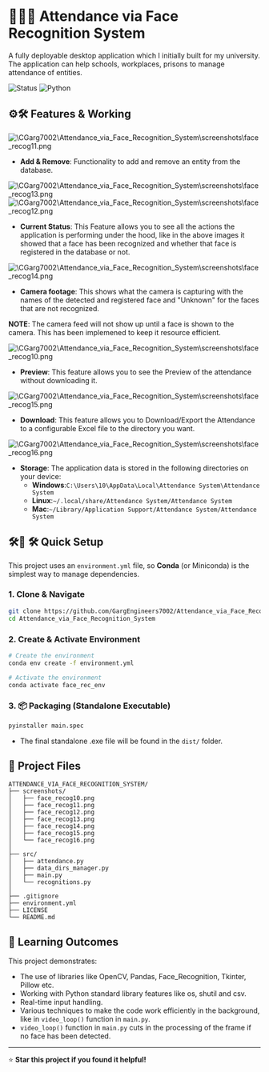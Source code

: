 # 🧑‍💻✅ Attendance via Face Recognition System
A fully deployable desktop application which I initially built for my university. The application can help schools, workplaces, prisons to manage attendance of entities.

![Status](https://img.shields.io/badge/Status-Complete-green)
![Python](https://img.shields.io/badge/language-Python-blue)

## ⚙️🛠️ Features & Working
![\CGarg7002\Attendance_via_Face_Recognition_System\screenshots\face_recog11.png](https://raw.githubusercontent.com/GargEngineers7002/Attendance_via_Face_Recognition_System/40f71cade13c8138307dab5a79f46c5731d38dab/screenshots/face_recog11.png)
- **Add & Remove**: Functionality to add and remove an entity from the database.

![\CGarg7002\Attendance_via_Face_Recognition_System\screenshots\face_recog13.png](https://raw.githubusercontent.com/GargEngineers7002/Attendance_via_Face_Recognition_System/40f71cade13c8138307dab5a79f46c5731d38dab/screenshots/face_recog13.png)
![\CGarg7002\Attendance_via_Face_Recognition_System\screenshots\face_recog12.png](https://raw.githubusercontent.com/GargEngineers7002/Attendance_via_Face_Recognition_System/40f71cade13c8138307dab5a79f46c5731d38dab/screenshots/face_recog12.png)
- **Current Status**: This Feature allows you to see all the actions the application is performing under the hood, like in the above images it showed that a face has been recognized and whether that face is registered in the database or not.

![\CGarg7002\Attendance_via_Face_Recognition_System\screenshots\face_recog14.png](https://raw.githubusercontent.com/GargEngineers7002/Attendance_via_Face_Recognition_System/refs/heads/main/screenshots/face_recog14.png)
- **Camera footage**: This shows what the camera is capturing with the names of the detected and registered face and "Unknown" for the faces that are not recognized.<br>

**NOTE**: The camera feed will not show up until a face is shown to the camera. This has been implemened to keep it resource efficient.

![\CGarg7002\Attendance_via_Face_Recognition_System\screenshots\face_recog10.png](https://raw.githubusercontent.com/GargEngineers7002/Attendance_via_Face_Recognition_System/40f71cade13c8138307dab5a79f46c5731d38dab/screenshots/face_recog10.png)
- **Preview**: This feature allows you to see the Preview of the attendance without downloading it.

![\CGarg7002\Attendance_via_Face_Recognition_System\screenshots\face_recog15.png](https://raw.githubusercontent.com/GargEngineers7002/Attendance_via_Face_Recognition_System/refs/heads/main/screenshots/face_recog15.png)
- **Download**: This feature allows you to Download/Export the Attendance to a configurable Excel file to the directory you want.

![\CGarg7002\Attendance_via_Face_Recognition_System\screenshots\face_recog16.png](https://raw.githubusercontent.com/GargEngineers7002/Attendance_via_Face_Recognition_System/refs/heads/main/screenshots/face_recog16.png)
- **Storage**: The application data is stored in the following directories on your device:
    - **Windows**:``` C:\Users\10\AppData\Local\Attendance System\Attendance System ```
    - **Linux**:``` ~/.local/share/Attendance System/Attendance System ```
    - **Mac**:``` ~/Library/Application Support/Attendance System/Attendance System ```

## 🛠️🚀 🛠️ Quick Setup

This project uses an `environment.yml` file, so **Conda** (or Miniconda) is the simplest way to manage dependencies.

### 1. Clone & Navigate

```bash
git clone https://github.com/GargEngineers7002/Attendance_via_Face_Recognition_System.git
cd Attendance_via_Face_Recognition_System
```

### 2. Create & Activate Environment
```bash
# Create the environment
conda env create -f environment.yml

# Activate the environment
conda activate face_rec_env
```

### 3. 📦 Packaging (Standalone Executable)
```bash
pyinstaller main.spec
```
- The final standalone .exe file will be found in the ```dist/``` folder.

## 📁 Project Files

```
ATTENDANCE_VIA_FACE_RECOGNITION_SYSTEM/
├── screenshots/
│   ├── face_recog10.png
│   ├── face_recog11.png
│   ├── face_recog12.png
│   ├── face_recog13.png
│   ├── face_recog14.png
│   ├── face_recog15.png
│   └── face_recog16.png
│
├── src/
│   ├── attendance.py
│   ├── data_dirs_manager.py
│   ├── main.py
│   └── recognitions.py
│
├── .gitignore
├── environment.yml
├── LICENSE
└── README.md
```

## 🎯 Learning Outcomes

This project demonstrates:
- The use of libraries like OpenCV, Pandas, Face_Recognition, Tkinter, Pillow etc.
- Working with Python standard library features like os, shutil and csv.
- Real-time input handling.
- Various techniques to make the code work efficiently in the background, like in `video_loop()` function in `main.py`.
- `video_loop()` function in `main.py` cuts in the processing of the frame if no face has been detected.

---


⭐ **Star this project if you found it helpful!**
